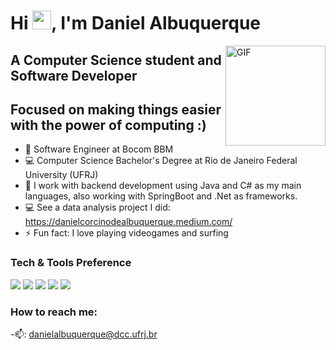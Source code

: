 # Hi <img width="30px" src="https://media.tenor.com/images/3b388fe03da271d2674faf85eb7c3fcd/tenor.gif" />, I'm Daniel Albuquerque

<img align="right" alt="GIF" height="160px" src="https://media.giphy.com/media/du3J3cXyzhj75IOgvA/giphy.gif" />

## A Computer Science student and Software Developer
## Focused on making things easier with the power of computing :)

- 🌱 Software Engineer at Bocom BBM
- 💻 Computer Science Bachelor's Degree at Rio de Janeiro Federal University (UFRJ)
- 🔭 I work with backend development using Java and C# as my main languages, also working with SpringBoot and .Net as frameworks.
- 💻 See a data analysis project I did: https://danielcorcinodealbuquerque.medium.com/
- ⚡ Fun fact: I love playing videogames and surfing

### Tech & Tools Preference

<img src="https://img.shields.io/badge/-C%23-black?style=flat&logo=csharp&logoColor=white"> <img src="http://img.shields.io/badge/-Java-F89820?style=flat&logo=java&logoColor=white"> <img src="https://img.shields.io/badge/-Python-black?style=flat&logo=python&logoColor=white"> <img src="http://img.shields.io/badge/-VS%20Code-007ACC?style=flat&logo=visual%20studio%20code&logoColor=white"> <img src="http://img.shields.io/badge/-Github-000000?style=flat&logo=github&logoColor=FFFFFF">

### How to reach me:

-📫: danielalbuquerque@dcc.ufrj.br

